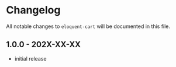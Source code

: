 # Changelog

All notable changes to `eloquent-cart` will be documented in this file.

## 1.0.0 - 202X-XX-XX

- initial release
